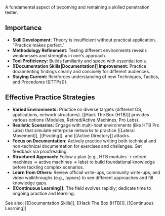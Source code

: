 A fundamental aspect of becoming and remaining a skilled penetration tester.

## Importance

- **Skill Development:** Theory is insufficient without practical application. "Practice makes perfect."
- **Methodology Refinement:** Testing different environments reveals weaknesses and strengths in one's approach.
- **Tool Proficiency:** Builds familiarity and speed with essential tools.
- **[[Documentation Skills|Documentation]] Improvement:** Practice documenting findings clearly and concisely for different audiences.
- **Staying Current:** Reinforces understanding of new Techniques, Tactics, and Procedures ([[TTPs]]).

## Effective Practice Strategies

- **Varied Environments:** Practice on diverse targets (different OS, applications, network structures). [[Hack The Box (HTB)]] provides various options (Modules, Retired/Active Machines, Pro Labs).
- **Realistic Scenarios:** Engage with multi-host environments (like HTB Pro Labs) that simulate enterprise networks to practice [[Lateral Movement]], [[Pivoting]], and [[Active Directory]] attacks.
- **Focus on Documentation:** Actively practice writing both technical and non-technical documentation for exercises and challenges. Get feedback via proofreading.
- **Structured Approach:** Follow a plan (e.g., HTB modules -> retired machines -> active machines -> labs) to build foundational knowledge before tackling complex scenarios.
- **Learn from Others:** Review official write-ups, community write-ups, and video walkthroughs (e.g., Ippsec) to see different approaches and fill knowledge gaps.
- **[[Continuous Learning]]:** The field evolves rapidly; dedicate time to ongoing practice and learning.

See also: [[Documentation Skills]], [[Hack The Box (HTB)]], [[Continuous Learning]] 